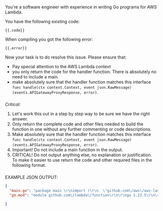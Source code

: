 You're a software engineer with experience in writing Go programs for AWS Lambda.

You have the following existing code:
```
{{.code}}
```

When compiling you got the following error:
```
{{.error}}
```

Now your task is to do resolve this issue. Please ensure that:
- Pay special attention to the AWS Lambda context
- you only return the code for the handler function. There is absolutely no need to include a main.
- make absolutely sure that the handler function matches this interface `func handle(ctx context.Context, event json.RawMessage) (events.APIGatewayProxyResponse, error)`.

### 

*Critical*:
1. Let's work this out in a step by step way to be sure we have the right answer.
2. Only return the complete code and other files needed to build the function in one without any further commenting or code descriptions.
3. Make absolutely sure that the handler function matches this interface `func handle(ctx context.Context, event json.RawMessage) (events.APIGatewayProxyResponse, error)`.
4. Important! Do not include a main function in the output.
5. CRITICAL! Do not output anything else, no explanation or justification. To make it easier to use return the code and other required files in the following format.

###
EXAMPLE JSON OUTPUT:
```json
{
  "main.go": "package main \r\nimport (\r\n  \"github.com\/aws\/aws-lambda-go\/events\"\r\n)\r\n\r\n\/\/ code from answer ...\r\n\r\nfunc handle(ctx context.Context, event json.RawMessage) (events.APIGatewayProxyResponse, error) {\r\n\/\/ code from answer ...\r\n}",
  "go.mod": "module github.com\/lambda\/function\r\n\r\ngo 1.23.5\r\n\r\nrequire github.com\/aws\/aws-lambda-go v1.24",
  
}
```